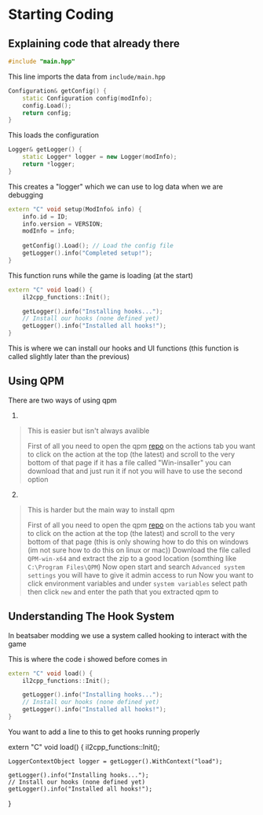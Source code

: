 # Starting Coding

## Explaining code that already there
<a id="explaining"></a>

```cpp
#include "main.hpp"
```
This line imports the data from `include/main.hpp`<br>

```cpp
Configuration& getConfig() {
    static Configuration config(modInfo);
    config.Load();
    return config;
}
```
This loads the configuration<br>

```cpp
Logger& getLogger() {
    static Logger* logger = new Logger(modInfo);
    return *logger;
}
```
This creates a "logger" which we can use to log data when we are debugging<br>

```cpp
extern "C" void setup(ModInfo& info) {
    info.id = ID;
    info.version = VERSION;
    modInfo = info;
	
    getConfig().Load(); // Load the config file
    getLogger().info("Completed setup!");
}
```
This function runs while the game is loading (at the start)<br>

```cpp
extern "C" void load() {
    il2cpp_functions::Init();

    getLogger().info("Installing hooks...");
    // Install our hooks (none defined yet)
    getLogger().info("Installed all hooks!");
}
```
This is where we can install our hooks and UI functions (this function is called slightly later than the previous)<br>

## Using QPM
<a id="qpm"></a>

There are two ways of using qpm

1)
> This is easier but isn't always avalible
> 
> First of all you need to open the qpm [repo](https://github.com/sc2ad/QuestPackageManager/actions) on the actions tab you want to click on the action at the top (the latest) and scroll to the very bottom of that page if it has a file called "Win-insaller" you can download that and just run it if not you will have to use the second option

2)
> This is harder but the main way to install qpm
>
> First of all you need to open the qpm [repo](https://github.com/sc2ad/QuestPackageManager/actions) on the actions tab you want to click on the action at the top (the latest) and scroll to the very bottom of that page (this is only showing how to do this on windows (im not sure how to do this on linux or mac))
> Download the file called `QPM-win-x64` and extract the zip to a good location (somthing like `C:\Program Files\QPM`)
> Now open start and search `Advanced system settings` you will have to give it admin access to run
> Now you want to click environment variables and under `system variables` select path then click `new` and enter the path that you extracted qpm to

## Understanding The Hook System

In beatsaber modding we use a system called hooking to interact with the game

This is where the code i showed before comes in
```cpp
extern "C" void load() {
    il2cpp_functions::Init();

    getLogger().info("Installing hooks...");
    // Install our hooks (none defined yet)
    getLogger().info("Installed all hooks!");
}
```

You want to add a line to this to get hooks running properly

extern "C" void load() {
    il2cpp_functions::Init();

    LoggerContextObject logger = getLogger().WithContext("load");

    getLogger().info("Installing hooks...");
    // Install our hooks (none defined yet)
    getLogger().info("Installed all hooks!");
}
